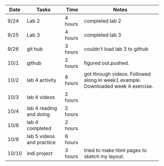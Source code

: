 
| Date  | Tasks | Time | Notes |
| ------------- | ------------- | ------------- | ------------- |
| 9/24  | Lab 2 | 4 hours   | completed lab 2 |
| 9/25  | Lab 3 | 4 hours  | completed lab 3  |
| 9/26  | git hub | 3 hours | couldn't load lab 3 to github|
| 10/1   | github | 2 hours | figured out.pushed.|
| 10/2  | lab 4 activity | 6 hours | got through videos. Followed along in week1 example. Downloaded week 4 exercise. |
| 10/3   | lab 4 videos | 2 hours | 
| 10/4   | lab 4 reading and doing | 2 hours
| 10/8   | lab 4 completed | 2 hours |
| 10/9   | lab 5 videos and practice | 6 hours |
| 10/10  | indi project | 3 hours | tried to make html pages to sketch my layout.

